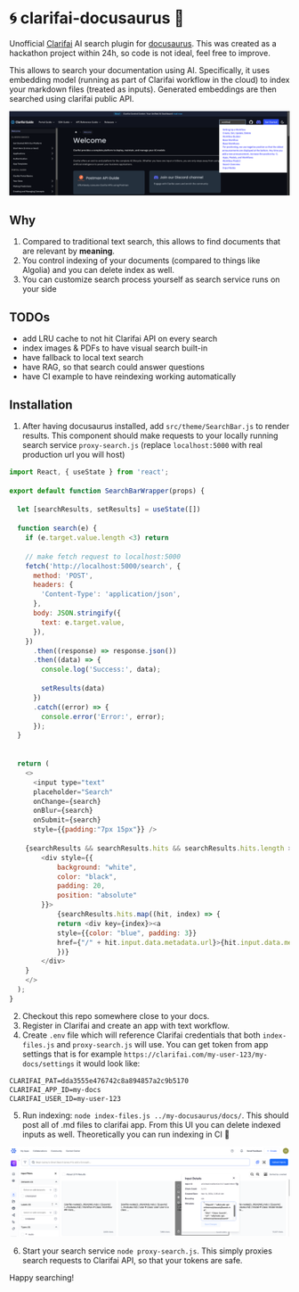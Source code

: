 # 🌀 clarifai-docusaurus 🦖
Unofficial [Clarifai](https://www.clarifai.com/) AI search plugin for [docusaurus](https://docusaurus.io/). This was created as a hackathon project within 24h, so code is not ideal, feel free to improve.

This allows to search your documentation using AI. Specifically, it uses embedding model (running as part of Clarifai workflow in the cloud) to index your markdown files (treated as inputs). Generated embeddings are then searched using clarifai public API. 

![](docs/example.png)

## Why
1. Compared to traditional text search, this allows to find documents that are relevant by **meaning**.
2. You control indexing of your documents (compared to things like Algolia) and you can delete index as well.
3. You can customize search process yourself as search service runs on your side

## TODOs
- add LRU cache to not hit Clarifai API on every search
- index images & PDFs to have visual search built-in
- have fallback to local text search
- have RAG, so that search could answer questions
- have CI example to have reindexing working automatically

## Installation
1. After having docusaurus installed, add `src/theme/SearchBar.js` to render results. This component should make requests to your locally running search service `proxy-search.js` (replace `localhost:5000` with real production url you will host)

```js
import React, { useState } from 'react';

export default function SearchBarWrapper(props) {

  let [searchResults, setResults] = useState([])

  function search(e) {
    if (e.target.value.length <3) return
  
    // make fetch request to localhost:5000
    fetch('http://localhost:5000/search', {
      method: 'POST',
      headers: {
        'Content-Type': 'application/json',
      },
      body: JSON.stringify({ 
        text: e.target.value,
      }),
    })
      .then((response) => response.json())
      .then((data) => {
        console.log('Success:', data);

        setResults(data)
      })
      .catch((error) => {
        console.error('Error:', error);
      });
  }
  

  return (
    <>
      <input type="text" 
      placeholder="Search" 
      onChange={search}
      onBlur={search} 
      onSubmit={search}
      style={{padding:"7px 15px"}} />

    {searchResults && searchResults.hits && searchResults.hits.length > 0 &&
        <div style={{
            background: "white",
            color: "black",
            padding: 20,
            position: "absolute"
        }}>
            {searchResults.hits.map((hit, index) => {
            return <div key={index}><a
            style={{color: "blue", padding: 3}}
            href={"/" + hit.input.data.metadata.url}>{hit.input.data.metadata.title}</a></div>
            })}
        </div>
    }
    </>
  );
}

```


2. Checkout this repo somewhere close to your docs. 
3. Register in Clarifai and create an app with text workflow.
4. Create `.env` file which will reference Clarifai credentials that both `index-files.js` and `proxy-search.js` will use. 
You can get token from app settings that is for example `https://clarifai.com/my-user-123/my-docs/settings` it would look like:

```
CLARIFAI_PAT=dda3555e476742c8a894857a2c9b5170
CLARIFAI_APP_ID=my-docs
CLARIFAI_USER_ID=my-user-123
```

5. Run indexing: `node index-files.js ../my-docusaurus/docs/`. This should post all of .md files to clarifai app. From this UI you can delete indexed inputs as well. Theoretically you can run indexing in CI 🤔

![](docs/indexed-files.png)

6. Start your search service `node proxy-search.js`. This simply proxies search requests to Clarifai API, so that your tokens are safe.

Happy searching!

